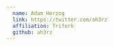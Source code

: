```yaml
---
  name: Adam Herzog
  link: https://twitter.com/ah3rz
  affiliation: Trifork
  github: ah3rz
---
```


